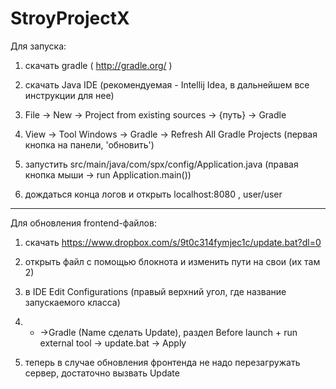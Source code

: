 # StroyProjectX

Для запуска:

1) скачать gradle ( http://gradle.org/ )

2) скачать Java IDE (рекомендуемая - Intellij Idea, в дальнейшем все инструкции для нее)

3) File -> New -> Project from existing sources -> {путь} -> Gradle

4) View -> Tool Windows -> Gradle -> Refresh All Gradle Projects (первая кнопка на панели, 'обновить')

5) запустить src/main/java/com/spx/config/Application.java (правая кнопка мыши -> run Application.main())

6) дождаться конца логов и открыть localhost:8080 , user/user

------------------------

Для обновления frontend-файлов:

1) скачать https://www.dropbox.com/s/9t0c314fymjec1c/update.bat?dl=0

2) открыть файл с помощью блокнота и изменить пути на свои (их там 2)

3) в IDE Edit Configurations (правый верхний угол, где название запускаемого класса)

4) + ->Gradle (Name сделать Update), раздел Before launch + run external tool -> update.bat -> Apply

5) теперь в случае обновления фронтенда не надо перезагружать сервер, достаточно вызвать Update


